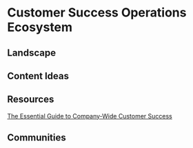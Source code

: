 # Customer Success Operations Ecosystem

## Landscape

## Content Ideas

## Resources
[The Essential Guide to Company-Wide Customer Success](https://www.gainsight.com/guides/the-essential-guide-to-company-wide-customer-success/)

## Communities